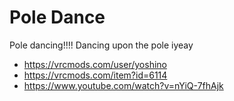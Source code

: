 # Pole Dance

Pole dancing!!!! Dancing upon the pole iyeay

- https://vrcmods.com/user/yoshino
- https://vrcmods.com/item?id=6114
- https://www.youtube.com/watch?v=nYiQ-7fhAjk